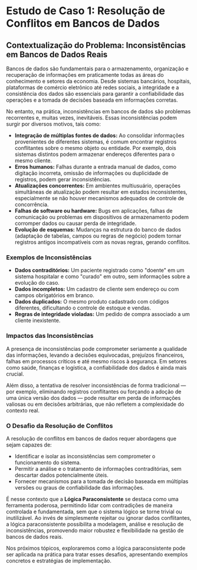 
# Estudo de Caso 1: Resolução de Conflitos em Bancos de Dados

## Contextualização do Problema: Inconsistências em Bancos de Dados Reais

Bancos de dados são fundamentais para o armazenamento, organização e recuperação de informações em praticamente todas as áreas do conhecimento e setores da economia. Desde sistemas bancários, hospitais, plataformas de comércio eletrônico até redes sociais, a integridade e a consistência dos dados são essenciais para garantir a confiabilidade das operações e a tomada de decisões baseada em informações corretas.

No entanto, na prática, inconsistências em bancos de dados são problemas recorrentes e, muitas vezes, inevitáveis. Essas inconsistências podem surgir por diversos motivos, tais como:

- **Integração de múltiplas fontes de dados:** Ao consolidar informações provenientes de diferentes sistemas, é comum encontrar registros conflitantes sobre o mesmo objeto ou entidade. Por exemplo, dois sistemas distintos podem armazenar endereços diferentes para o mesmo cliente.
- **Erros humanos:** Falhas durante a entrada manual de dados, como digitação incorreta, omissão de informações ou duplicidade de registros, podem gerar inconsistências.
- **Atualizações concorrentes:** Em ambientes multiusuário, operações simultâneas de atualização podem resultar em estados inconsistentes, especialmente se não houver mecanismos adequados de controle de concorrência.
- **Falhas de software ou hardware:** Bugs em aplicações, falhas de comunicação ou problemas em dispositivos de armazenamento podem corromper dados ou causar perda de integridade.
- **Evolução de esquemas:** Mudanças na estrutura do banco de dados (adaptação de tabelas, campos ou regras de negócio) podem tornar registros antigos incompatíveis com as novas regras, gerando conflitos.

### Exemplos de Inconsistências

- **Dados contraditórios:** Um paciente registrado como "doente" em um sistema hospitalar e como "curado" em outro, sem informações sobre a evolução do caso.
- **Dados incompletos:** Um cadastro de cliente sem endereço ou com campos obrigatórios em branco.
- **Dados duplicados:** O mesmo produto cadastrado com códigos diferentes, dificultando o controle de estoque e vendas.
- **Regras de integridade violadas:** Um pedido de compra associado a um cliente inexistente.

### Impactos das Inconsistências

A presença de inconsistências pode comprometer seriamente a qualidade das informações, levando a decisões equivocadas, prejuízos financeiros, falhas em processos críticos e até mesmo riscos à segurança. Em setores como saúde, finanças e logística, a confiabilidade dos dados é ainda mais crucial.

Além disso, a tentativa de resolver inconsistências de forma tradicional — por exemplo, eliminando registros conflitantes ou forçando a adoção de uma única versão dos dados — pode resultar em perda de informações valiosas ou em decisões arbitrárias, que não refletem a complexidade do contexto real.

### O Desafio da Resolução de Conflitos

A resolução de conflitos em bancos de dados requer abordagens que sejam capazes de:

- Identificar e isolar as inconsistências sem comprometer o funcionamento do sistema.
- Permitir a análise e o tratamento de informações contraditórias, sem descartar dados potencialmente úteis.
- Fornecer mecanismos para a tomada de decisão baseada em múltiplas versões ou graus de confiabilidade das informações.

É nesse contexto que a **Lógica Paraconsistente** se destaca como uma ferramenta poderosa, permitindo lidar com contradições de maneira controlada e fundamentada, sem que o sistema lógico se torne trivial ou inutilizável. Ao invés de simplesmente rejeitar ou ignorar dados conflitantes, a lógica paraconsistente possibilita a modelagem, análise e resolução de inconsistências, promovendo maior robustez e flexibilidade na gestão de bancos de dados reais.

Nos próximos tópicos, exploraremos como a lógica paraconsistente pode ser aplicada na prática para tratar esses desafios, apresentando exemplos concretos e estratégias de implementação.
```
